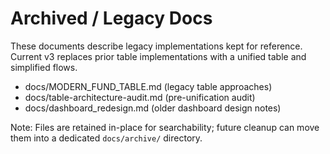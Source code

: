 # Archived / Legacy Docs

These documents describe legacy implementations kept for reference. Current v3 replaces prior table implementations with a unified table and simplified flows.

- docs/MODERN_FUND_TABLE.md (legacy table approaches)
- docs/table-architecture-audit.md (pre-unification audit)
- docs/dashboard_redesign.md (older dashboard design notes)

Note: Files are retained in-place for searchability; future cleanup can move them into a dedicated `docs/archive/` directory.
